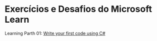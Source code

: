 # Exercícios e Desafios do Microsoft Learn

Learning Parth 01: [Write your first code using C#](https://learn.microsoft.com/en-us/training/paths/get-started-c-sharp-part-1)